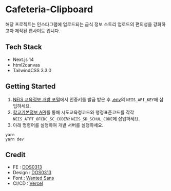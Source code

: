 # Cafeteria-Clipboard

해당 프로젝트는 인스타그램에 업로드되는 급식 정보 스토리 업로드의 편의성을 강화하고자 제작된 웹사이트 입니다.

## Tech Stack

- Next.js 14
- html2canvas
- TailwindCSS 3.3.0

## Getting Started

1. [NEIS 교육정보 개방 포털](https://open.neis.go.kr/portal/guide/actKeyPage.do)에서 인증키를 발급 받은 후 [.env](https://github.com/DOS0313/Cafeteria-Clipboard/blob/main/.env.example)의 `NEIS_API_KEY`에 삽입하세요.
2. [학교기본정보 API](https://open.neis.go.kr/portal/data/service/selectServicePage.do?page=1&rows=10&sortColumn=&sortDirection=&infId=OPEN17020190531110010104913&infSeq=1)를 통해 시도교육청코드와 행정표준코드를 각각 `NEIS_ATPT_OFCDC_SC_CODE`와 `NEIS_SD_SCHUL_CODE`에 삽입하세요.
3. 아래 명령어를 실행하여 개발 서버를 실행하세요.

```
yarn
yarn dev
```

## Credit

- FE : [DOS0313](https://github.com/DOS0313)
- Design : [DOS0313](https://github.com/DOS0313)
- Font : [Wanted Sans](https://github.com/wanteddev/wanted-sans)
- CI/CD : [Vercel](https://vercel.com)
